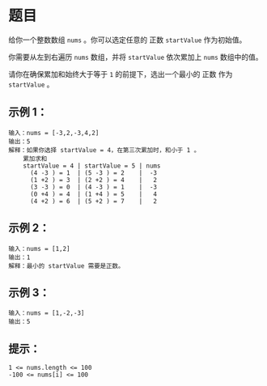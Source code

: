 
题目
=====
给你一个整数数组 `nums` 。你可以选定任意的 正数 `startValue` 作为初始值。

你需要从左到右遍历 `nums` 数组，并将 `startValue` 依次累加上 `nums` 数组中的值。

请你在确保累加和始终大于等于 `1` 的前提下，选出一个最小的 正数 作为 `startValue` 。

示例 1：
-----
```
输入：nums = [-3,2,-3,4,2]
输出：5
解释：如果你选择 startValue = 4，在第三次累加时，和小于 1 。
    累加求和
    startValue = 4 | startValue = 5 | nums
      (4 -3 ) = 1  | (5 -3 ) = 2    |  -3
      (1 +2 ) = 3  | (2 +2 ) = 4    |   2
      (3 -3 ) = 0  | (4 -3 ) = 1    |  -3
      (0 +4 ) = 4  | (1 +4 ) = 5    |   4
      (4 +2 ) = 6  | (5 +2 ) = 7    |   2
```
示例 2：
----
```
输入：nums = [1,2]
输出：1
解释：最小的 startValue 需要是正数。
```
示例 3：
----
```
输入：nums = [1,-2,-3]
输出：5
```

提示：
----
```
1 <= nums.length <= 100
-100 <= nums[i] <= 100
```